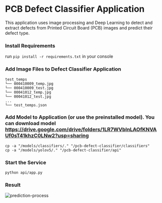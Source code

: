 # PCB Defect Classifier Application

This application uses image processing and Deep Learning to detect and extract defects from Printed Circuit Board (PCB) images and predict their defect type. 

### Install Requirements

run `pip install -r requirements.txt` in your console

### Add Image Files to Defect Classifier Application

    test_temps
    └── 000410009_temp.jpg
    └── 000410009_test.jpg
    └── 00041012_temp.jpg
    └── 00041012_test.jpg
    ...
    └── test_temps.json

### Add Model to Application (or use the preinstalled model). You can download model https://drive.google.com/drive/folders/1LR7WVbInLAOfKNVAUf0sT41khzC0LNw2?usp=sharing

    
    cp -a "/models/classifiers/." "/pcb-defect-classifier/classifiers"
    cp -a "/models/yolov5/." "/pcb-defect-classifier/api"

### Start the Service

    python api/app.py

### Result 

![prediction-process](https://user-images.githubusercontent.com/102818239/184150623-3c4c6412-2173-4558-84bb-f8ed28ec1bf7.gif)

